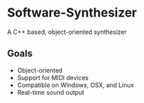 # Software-Synthesizer
A C++ based, object-oriented synthesizer
## Goals
* Object-oriented
* Support for MIDI devices
* Compatible on Windows, OSX, and Linux
* Real-time sound output

